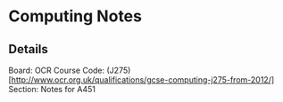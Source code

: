 # Computing Notes
## Details
Board: OCR
Course Code: (J275)[http://www.ocr.org.uk/qualifications/gcse-computing-j275-from-2012/]
Section: Notes for A451
